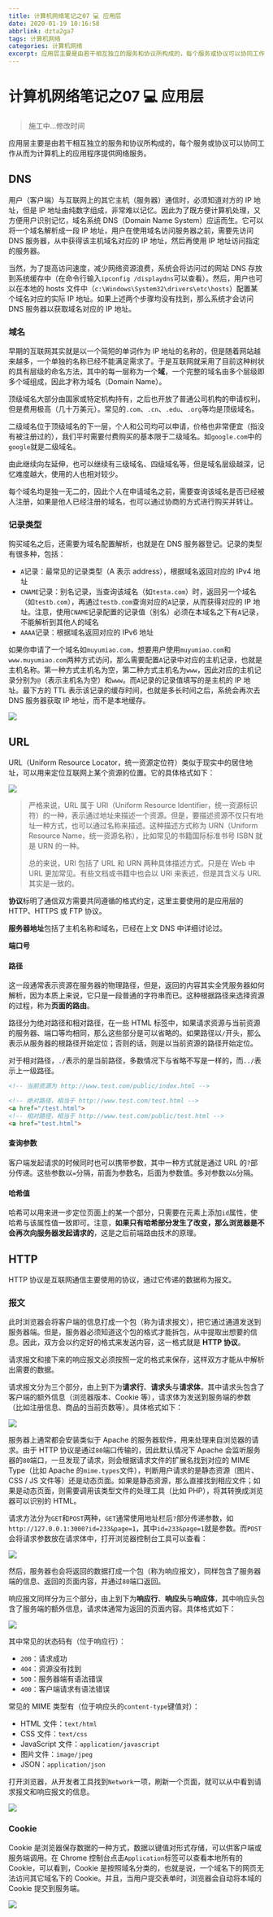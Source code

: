 ```yaml
---
title: 计算机网络笔记之07 💻 应用层
date: 2020-01-19 10:16:58
abbrlink: dzta2ga7
tags: 计算机网络
categories: 计算机网络
excerpt: 应用层主要是由若干相互独立的服务和协议所构成的，每个服务或协议可以协同工作从而为计算机上的应用程序提供网络服务。
---
```


# 计算机网络笔记之07 💻 应用层

> 施工中...修改时间

应用层主要是由若干相互独立的服务和协议所构成的，每个服务或协议可以协同工作从而为计算机上的应用程序提供网络服务。

## DNS

用户（客户端）与互联网上的其它主机（服务器）通信时，必须知道对方的 IP 地址，但是 IP 地址由纯数字组成，非常难以记忆。因此为了既方便计算机处理，又方便用户识别记忆，域名系统 DNS（Domain Name System）应运而生。它可以将一个域名解析成一段 IP 地址，用户在使用域名访问服务器之前，需要先访问 DNS 服务器，从中获得该主机域名对应的 IP 地址，然后再使用 IP 地址访问指定的服务器。

当然，为了提高访问速度，减少网络资源浪费，系统会将访问过的网站 DNS 存放到系统缓存中（在命令行输入`ipconfig /displaydns`可以查看）。然后，用户也可以在本地的 hosts 文件中（`c:\Windows\System32\drivers\etc\hosts`）配置某个域名对应的实际 IP 地址。如果上述两个步骤均没有找到，那么系统才会访问 DNS 服务器以获取域名对应的 IP 地址。

### 域名

早期的互联网其实就是以一个简短的单词作为 IP 地址的名称的，但是随着网站越来越多，一个单独的名称已经不能满足需求了。于是互联网就采用了目前这种树状的具有层级的命名方法，其中的每一层称为一个**域**，一个完整的域名由多个层级即多个域组成，因此才称为域名（Domain Name）。

顶级域名大部分由国家或特定机构持有，之后也开放了普通公司机构的申请权利，但是费用极高（几十万美元）。常见的`.com`、`.cn`、`.edu`、`.org`等均是顶级域名。

二级域名位于顶级域名的下一层，个人和公司均可以申请，价格也非常便宜（指没有被注册过的），我们平时需要付费购买的基本限于二级域名。如`google.com`中的`google`就是二级域名。

由此继续向左延伸，也可以继续有三级域名、四级域名等，但是域名层级越深，记忆难度越大，使用的人也相对较少。

每个域名均是独一无二的，因此个人在申请域名之前，需要查询该域名是否已经被人注册，如果是他人已经注册的域名，也可以通过协商的方式进行购买并转让。

### 记录类型

购买域名之后，还需要为域名配置解析，也就是在 DNS 服务器登记。记录的类型有很多种，包括：

- `A`记录：最常见的记录类型（A 表示 address），根据域名返回对应的 IPv4 地址
- `CNAME`记录：别名记录，当查询该域名（如`testa.com`）时，返回另一个域名（如`testb.com`），再通过`testb.com`查询对应的`A`记录，从而获得对应的 IP 地址。注意，使用`CNAME`记录配置的记录值（别名）必须在本域名之下有`A`记录，不能解析到其他人的域名
- `AAAA`记录：根据域名返回对应的 IPv6 地址

如果你申请了一个域名如`muyumiao.com`，想要用户使用`muyumiao.com`和`www.muyumiao.com`两种方式访问，那么需要配置`A`记录中对应的主机记录，也就是主机名称。第一种方式主机名为空，第二种方式主机名为`www`，因此对应的主机记录分别为`@`（表示主机名为空）和`www`。而`A`记录的记录值填写的是主机的 IP 地址。最下方的 TTL 表示该记录的缓存时间，也就是多长时间之后，系统会再次去 DNS 服务器获取 IP 地址，而不是本地缓存。

![](http://cdn.yesuanzao.cn/superbed/2020/02/17/5e4a89ad48b86553ee204a52.jpg)

## URL

URL（Uniform Resource Locator，统一资源定位符）类似于现实中的居住地址，可以用来定位互联网上某个资源的位置。它的具体格式如下：

![](https://pic2.superbed.cn/item/5df98ab676085c32897f4821.jpg)

> 严格来说，URL 属于 URI（Uniform Resource Identifier，统一资源标识符）的一种，表示通过地址来描述一个资源。但是，要描述资源不仅只有地址一种方式，也可以通过名称来描述。这种描述方式称为 URN（Uniform Resource Name，统一资源名称），比如常见的书籍国际标准书号 ISBN 就是 URN 的一种。
> 
> 总的来说，URI 包括了 URL 和 URN 两种具体描述方式，只是在 Web 中 URL 更加常见。有些文档或书籍中也会以 URI 来表述，但是其含义与 URL 其实是一致的。

**协议**标明了通信双方需要共同遵循的格式约定，这里主要使用的是应用层的 HTTP、HTTPS 或 FTP 协议。

**服务器地址**包括了主机名称和域名，已经在上文 DNS 中详细讨论过。

**端口号**



#### 路径

这一段通常表示资源在服务器的物理路径，但是，返回的内容其实全凭服务器如何解析，因为本质上来说，它只是一段普通的字符串而已。这种根据路径来选择资源的过程，称为**页面的路由**。

路径分为绝对路径和相对路径，在一些 HTML 标签中，如果请求资源与当前资源的服务器、端口等均相同，那么这些部分是可以省略的。如果路径以`/`开头，那么表示从服务器的根路径开始定位；否则的话，则是以当前资源的路径开始定位。

对于相对路径，`./`表示的是当前路径，多数情况下与省略不写是一样的，而`../`表示上一级路径。

```html
<!-- 当前资源为 http://www.test.com/public/index.html -->

<!-- 绝对路径，相当于 http://www.test.com/test.html -->
<a href="/test.html">
<!-- 相对路径，相当于 http://www.test.com/public/test.html -->
<a href="test.html">
```

#### 查询参数

客户端发起请求的时候同时也可以携带参数，其中一种方式就是通过 URL 的`?`部分传递。这些参数以`=`分隔，前面为参数名，后面为参数值。多对参数以`&`分隔。

#### 哈希值

哈希可以用来进一步定位页面上的某一个部分，只需要在元素上添加`id`属性，使哈希与该属性值一致即可。注意，**如果只有哈希部分发生了改变，那么浏览器是不会再次向服务器发起请求的**，这是之后前端路由技术的原理。

## HTTP

HTTP 协议是互联网通信主要使用的协议，通过它传递的数据称为报文。

### 报文

此时浏览器会将客户端的信息打成一个包（称为请求报文），把它通过通道发送到服务器端。但是，服务器必须知道这个包的格式才能拆包，从中提取出想要的信息。因此，双方会以约定好的格式来发送内容，这一格式就是 **HTTP 协议**。

请求报文和接下来的响应报文必须按照一定的格式来保存，这样双方才能从中解析出需要的数据。

请求报文分为三个部分，由上到下为**请求行**、**请求头**与**请求体**，其中请求头包含了客户端的额外信息（浏览器版本、Cookie 等），请求体为发送到服务端的参数（比如注册信息、商品的当前页数等）。具体格式如下：

![](https://ae01.alicdn.com/kf/Hd17c0d12a978482d91c4f8ccb0753924W.jpg)

服务器上通常都会安装类似于 Apache 的服务器软件，用来处理来自浏览器的请求。由于 HTTP 协议是通过`80`端口传输的，因此默认情况下 Apache 会监听服务器的`80`端口，一旦发现了请求，则会根据请求文件的扩展名找到对应的 MIME Type（比如 Apache 的`mime.types`文件），判断用户请求的是静态资源（图片、CSS / JS 文件等）还是动态页面。如果是静态资源，那么直接找到相应文件；如果是动态页面，则需要调用该类型文件的处理工具（比如 PHP），将其转换成浏览器可以识别的 HTML。

请求方法分为`GET`和`POST`两种，`GET`通常使用地址栏后`?`部分传递参数，如`http://127.0.0.1:3000?id=233&page=1`，其中`id=233&page=1`就是参数。而`POST`会将请求参数放在请求体中，打开浏览器控制台工具可以查看：

![](https://ae01.alicdn.com/kf/Hfc43f3b5e3af4a689bcd1b39fef32f20I.jpg)

然后，服务器也会将返回的数据打成一个包（称为响应报文），同样包含了服务器端的信息、返回的页面内容，并通过`80`端口返回。

响应报文同样分为三个部分，由上到下为**响应行**、**响应头**与**响应体**，其中响应头包含了服务端的额外信息，请求体通常为返回的页面内容。具体格式如下：

![](https://ae01.alicdn.com/kf/Hf54474f596b94396ad2ceb34fe016c6ev.jpg)

其中常见的状态码有（位于响应行）：

* `200`：请求成功
* `404`：资源没有找到
* `500`：服务器端有语法错误
* `400`：客户端请求有语法错误

常见的 MIME 类型有（位于响应头的`content-type`键值对）：

* HTML 文件：`text/html`
* CSS 文件：`text/css`
* JavaScript 文件：`application/javascript`
* 图片文件：`image/jpeg`
* JSON：`application/json`

打开浏览器，从开发者工具找到`Network`一项，刷新一个页面，就可以从中看到请求报文和响应报文的信息。

![](https://ae01.alicdn.com/kf/H453e66e2c19c451a984484a9c31d4672H.jpg)

### Cookie

Cookie 是浏览器保存数据的一种方式，数据以键值对形式存储，可以供客户端或服务端调用。在 Chrome 控制台点击`Application`标签可以查看本地所有的 Cookie，可以看到，Cookie 是按照域名分类的，也就是说，一个域名下的网页无法访问其它域名下的 Cookie。并且，当用户提交表单时，浏览器会自动将本域的 Cookie 提交到服务端。

![](https://pic2.superbed.cn/item/5dfdb65a76085c3289a52e15.jpg)
